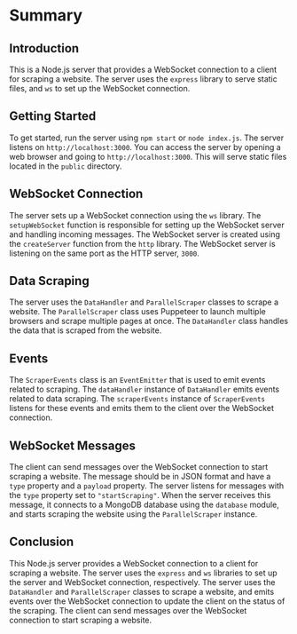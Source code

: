 # Summary

## Introduction

This is a Node.js server that provides a WebSocket connection to a client for scraping a website. The server uses the `express` library to serve static files, and `ws` to set up the WebSocket connection.

## Getting Started

To get started, run the server using `npm start` or `node index.js`. The server listens on `http://localhost:3000`. You can access the server by opening a web browser and going to `http://localhost:3000`. This will serve static files located in the `public` directory.

## WebSocket Connection

The server sets up a WebSocket connection using the `ws` library. The `setupWebSocket` function is responsible for setting up the WebSocket server and handling incoming messages. The WebSocket server is created using the `createServer` function from the `http` library. The WebSocket server is listening on the same port as the HTTP server, `3000`.

## Data Scraping

The server uses the `DataHandler` and `ParallelScraper` classes to scrape a website. The `ParallelScraper` class uses Puppeteer to launch multiple browsers and scrape multiple pages at once. The `DataHandler` class handles the data that is scraped from the website.

## Events

The `ScraperEvents` class is an `EventEmitter` that is used to emit events related to scraping. The `dataHandler` instance of `DataHandler` emits events related to data scraping. The `scraperEvents` instance of `ScraperEvents` listens for these events and emits them to the client over the WebSocket connection.

## WebSocket Messages

The client can send messages over the WebSocket connection to start scraping a website. The message should be in JSON format and have a `type` property and a `payload` property. The server listens for messages with the `type` property set to `"startScraping"`. When the server receives this message, it connects to a MongoDB database using the `database` module, and starts scraping the website using the `ParallelScraper` instance.

## Conclusion

This Node.js server provides a WebSocket connection to a client for scraping a website. The server uses the `express` and `ws` libraries to set up the server and WebSocket connection, respectively. The server uses the `DataHandler` and `ParallelScraper` classes to scrape a website, and emits events over the WebSocket connection to update the client on the status of the scraping. The client can send messages over the WebSocket connection to start scraping a website.
